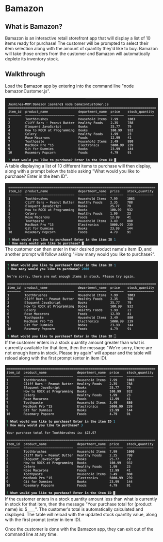# Bamazon

## What is Bamazon?

Bamazon is an interactive retail storefront app that will display a list of 10 items ready for purchase!  The customer will be prompted to select their item selection along with the amount of quantity they'd like to buy.  Bamazon will take those orders from the customer and Bamazon will automatically deplete its inventory stock.

## Walkthrough

Load the Bamazon app by entering into the command line "node bamazonCustomer.js".

![Img 1](/images/one.png)
A table displaying a list of 10 different items to purchase will then display, along with a prompt below the table asking "What would you like to purchase?  Enter in the item ID".  

![Img 1](/images/two.png)
The customer can then enter in their desired product name's item ID, and another prompt will follow asking "How many would you like to purchase?". 

![Img 1](/images/three.png)
If the customer enters in a stock quantity amount greater than what is currently available for that item, then the message "We're sorry, there are not enough items in stock. Please try again" will appear and the table will reload along with the first prompt (enter in item ID).

![Img 1](/images/four.png)
If the customer enters in a stock quantity amount less than what is currently in stock for that item, then the message "Your purchase total for (product name) is: $____". The customer's total is automatically calculated and displayed.  The table will reload with the updated stock quantity value, along with the first prompt (enter in item ID).

Once the customer is done with the Bamazon app, they can exit out of the command line at any time.